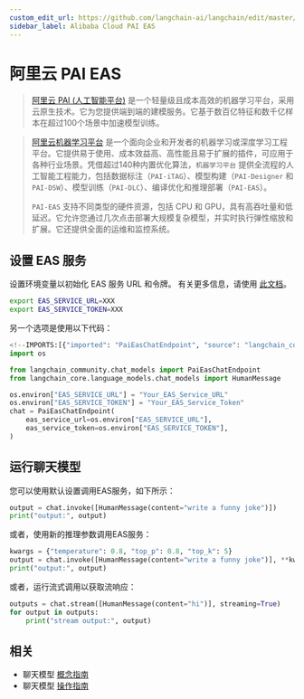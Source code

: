 ```yaml
---
custom_edit_url: https://github.com/langchain-ai/langchain/edit/master/docs/docs/integrations/chat/alibaba_cloud_pai_eas.ipynb
sidebar_label: Alibaba Cloud PAI EAS
---
```

# 阿里云 PAI EAS

>[阿里云 PAI (人工智能平台)](https://www.alibabacloud.com/help/en/pai/?spm=a2c63.p38356.0.0.c26a426ckrxUwZ) 是一个轻量级且成本高效的机器学习平台，采用云原生技术。它为您提供端到端的建模服务。它基于数百亿特征和数千亿样本在超过100个场景中加速模型训练。

>[阿里云机器学习平台](https://www.alibabacloud.com/help/en/machine-learning-platform-for-ai/latest/what-is-machine-learning-pai) 是一个面向企业和开发者的机器学习或深度学习工程平台。它提供易于使用、成本效益高、高性能且易于扩展的插件，可应用于各种行业场景。凭借超过140种内置优化算法，`机器学习平台` 提供全流程的人工智能工程能力，包括数据标注（`PAI-iTAG`）、模型构建（`PAI-Designer` 和 `PAI-DSW`）、模型训练（`PAI-DLC`）、编译优化和推理部署（`PAI-EAS`）。
>
>`PAI-EAS` 支持不同类型的硬件资源，包括 CPU 和 GPU，具有高吞吐量和低延迟。它允许您通过几次点击部署大规模复杂模型，并实时执行弹性缩放和扩展。它还提供全面的运维和监控系统。

## 设置 EAS 服务

设置环境变量以初始化 EAS 服务 URL 和令牌。
有关更多信息，请使用 [此文档](https://www.alibabacloud.com/help/en/pai/user-guide/service-deployment/)。

```bash
export EAS_SERVICE_URL=XXX
export EAS_SERVICE_TOKEN=XXX
```
另一个选项是使用以下代码：


```python
<!--IMPORTS:[{"imported": "PaiEasChatEndpoint", "source": "langchain_community.chat_models", "docs": "https://python.langchain.com/api_reference/community/chat_models/langchain_community.chat_models.pai_eas_endpoint.PaiEasChatEndpoint.html", "title": "Alibaba Cloud PAI EAS"}, {"imported": "HumanMessage", "source": "langchain_core.language_models.chat_models", "docs": "https://python.langchain.com/api_reference/core/messages/langchain_core.messages.human.HumanMessage.html", "title": "Alibaba Cloud PAI EAS"}]-->
import os

from langchain_community.chat_models import PaiEasChatEndpoint
from langchain_core.language_models.chat_models import HumanMessage

os.environ["EAS_SERVICE_URL"] = "Your_EAS_Service_URL"
os.environ["EAS_SERVICE_TOKEN"] = "Your_EAS_Service_Token"
chat = PaiEasChatEndpoint(
    eas_service_url=os.environ["EAS_SERVICE_URL"],
    eas_service_token=os.environ["EAS_SERVICE_TOKEN"],
)
```

## 运行聊天模型

您可以使用默认设置调用EAS服务，如下所示：


```python
output = chat.invoke([HumanMessage(content="write a funny joke")])
print("output:", output)
```

或者，使用新的推理参数调用EAS服务：


```python
kwargs = {"temperature": 0.8, "top_p": 0.8, "top_k": 5}
output = chat.invoke([HumanMessage(content="write a funny joke")], **kwargs)
print("output:", output)
```

或者，运行流式调用以获取流响应：


```python
outputs = chat.stream([HumanMessage(content="hi")], streaming=True)
for output in outputs:
    print("stream output:", output)
```


## 相关

- 聊天模型 [概念指南](/docs/concepts/#chat-models)
- 聊天模型 [操作指南](/docs/how_to/#chat-models)
